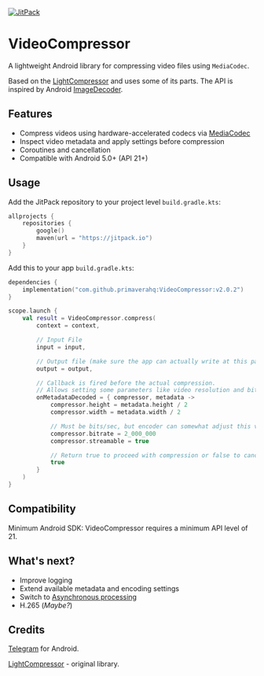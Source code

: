 [![JitPack](https://jitpack.io/v/primaverahq/VideoCompressor.svg)](https://jitpack.io/#primaverahq/VideoCompressor)

# VideoCompressor

A lightweight Android library for compressing video files using `MediaCodec`.

Based on the [LightCompressor](https://github.com/AbedElazizShe/LightCompressor) 
and uses some of its parts.
The API is inspired by Android 
[ImageDecoder](https://developer.android.com/reference/android/graphics/ImageDecoder).


## Features

- Compress videos using hardware-accelerated codecs
  via [MediaCodec](https://developer.android.com/reference/android/media/MediaCodec)
- Inspect video metadata and apply settings before compression
- Coroutines and cancellation
- Compatible with Android 5.0+ (API 21+)


## Usage

Add the JitPack repository to your project level `build.gradle.kts`:

```kotlin
allprojects {
    repositories {
        google()
        maven(url = "https://jitpack.io")
    }
}
```

Add this to your app `build.gradle.kts`:

```kotlin
dependencies {
    implementation("com.github.primaverahq:VideoCompressor:v2.0.2")
}
```

```kotlin
scope.launch {
    val result = VideoCompressor.compress(
        context = context,

        // Input File
        input = input,

        // Output file (make sure the app can actually write at this path)
        output = output,

        // Callback is fired before the actual compression.
        // Allows setting some parameters like video resolution and bitrate.
        onMetadataDecoded = { compressor, metadata ->
            compressor.height = metadata.height / 2
            compressor.width = metadata.width / 2

            // Must be bits/sec, but encoder can somewhat adjust this value
            compressor.bitrate = 2_000_000
            compressor.streamable = true

            // Return true to proceed with compression or false to cancel
            true
        }
    )
}
```


## Compatibility

Minimum Android SDK: VideoCompressor requires a minimum API level of 21.


## What's next?

- Improve logging
- Extend available metadata and encoding settings
- Switch to [Asynchronous processing](https://developer.android.com/reference/android/media/MediaCodec#data-processing)
- H.265 (_Maybe?_)


## Credits

[Telegram](https://github.com/DrKLO/Telegram) for Android.

[LightCompressor](https://github.com/AbedElazizShe/LightCompressor) - original library.

